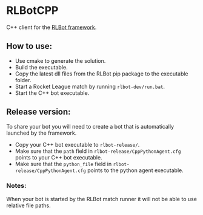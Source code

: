 # RLBotCPP

C++ client for the [RLBot framework](https://github.com/RLBot/RLBot).

## How to use:
- Use cmake to generate the solution.
- Build the executable.
- Copy the latest dll files from the RLBot pip package to the executable folder.
- Start a Rocket League match by running `rlbot-dev/run.bat`.
- Start the C++ bot executable.

## Release version:
To share your bot you will need to create a bot that is automatically launched by the framework.
 - Copy your C++ bot executable to `rlbot-release/`.
 - Make sure that the `path` field in `rlbot-release/CppPythonAgent.cfg` points to your C++ bot executable.
 - Make sure that the `python_file` field in `rlbot-release/CppPythonAgent.cfg` points to the python agent executable.
 
### Notes:
When your bot is started by the RLBot match runner it will not be able to use relative file paths.
